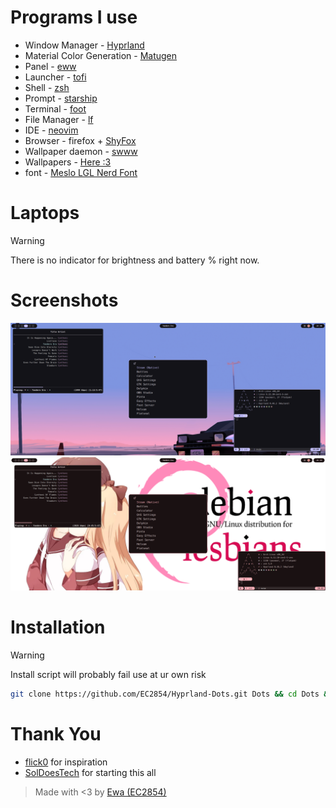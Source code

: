 # Programs I use
- Window Manager - [Hyprland](https://github.com/hyprwm/Hyprland)
- Material Color Generation - [Matugen](https://github.com/InioX/matugen)
- Panel - [eww](https://github.com/elkowar/eww)
- Launcher - [tofi](https://github.com/philj56/tofi)
- Shell - [zsh](https://zsh.org)
- Prompt - [starship](https://github.com/starship/starship)
- Terminal - [foot](https://codeberg.org/dnkl/foot)
- File Manager - [lf](https://github.com/gokcehan/lf)
- IDE - [neovim](https://github.com/neovim/neovim)
- Browser - firefox + [ShyFox](https://github.com/Naezr/ShyFox)
- Wallpaper daemon - [swww](https://github.com/LGFae/swww)
- Wallpapers - [Here :3](https://github.com/EC2854/wallpapers)
- font - [Meslo LGL Nerd Font](https://github.com/ryanoasis/nerd-fonts/releases/download/v3.2.1/Meslo.zip)

# Laptops 
> [!WARNING]
> There is no indicator for brightness and battery % right now. 

# Screenshots
![screenshot](./screenshots/purple.png) 
![screenshot](./screenshots/red.png) 

# Installation
> [!WARNING]
> Install script will probably fail use at ur own risk
``` sh
git clone https://github.com/EC2854/Hyprland-Dots.git Dots && cd Dots && ./install.sh
```
# Thank You
- [flick0](https://github.com/flick0) for inspiration
- [SolDoesTech](https://github.com/SolDoesTech) for starting this all

> Made with <3 by [Ewa (EC2854)](https://github.com/EC2854)
